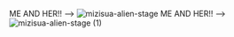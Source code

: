 ME AND HER!! --> ![mizisua-alien-stage](https://github.com/user-attachments/assets/c92613c5-a4b6-4925-b2fc-5c0f4a051e8f) ME AND HER!! --> ![mizisua-alien-stage (1)](https://github.com/user-attachments/assets/8ea6c754-77b5-4f4b-964e-b3c0554a15c2) 

